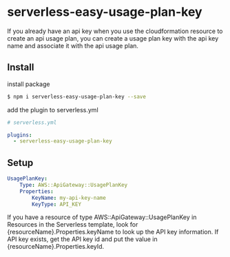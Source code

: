 # serverless-easy-usage-plan-key

If you already have an api key when you use the cloudformation resource to create an api usage plan,
you can create a usage plan key with the api key name and associate it with the api usage plan.

## Install
install package
```bash
$ npm i serverless-easy-usage-plan-key --save
```

add the plugin to serverless.yml
```yaml
# serverless.yml

plugins:
  - serverless-easy-usage-plan-key
```

## Setup
```yaml
UsagePlanKey:
    Type: AWS::ApiGateway::UsagePlanKey
    Properties:
        KeyName: my-api-key-name
        KeyType: API_KEY
```
If you have a resource of type AWS::ApiGateway::UsagePlanKey in Resources in the Serverless template,
look for {resourceName}.Properties.keyName to look up the API key information.
If API key exists, get the API key id and put the value in {resourceName}.Properties.keyId.